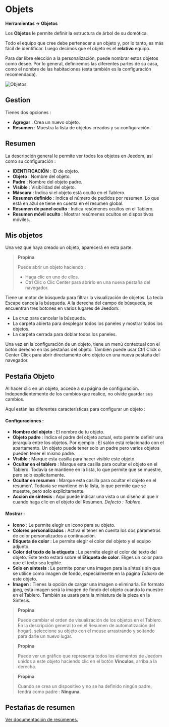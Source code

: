 # Objets
**Herramientas → Objetos**

Los **Objetos** le permite definir la estructura de árbol de su domótica.

Todo el equipo que cree debe pertenecer a un objeto y, por lo tanto, es más fácil de identificar. Luego decimos que el objeto es el **relativo** equipo.

Para dar libre elección a la personalización, puede nombrar estos objetos como desee. Por lo general, definiremos las diferentes partes de su casa, como el nombre de las habitaciones (esta también es la configuración recomendada).

![Objetos](./images/object_intro.gif)

## Gestion

Tienes dos opciones :
- **Agregar** : Crea un nuevo objeto.
- **Resumen** : Muestra la lista de objetos creados y su configuración.

## Resumen

La descripción general le permite ver todos los objetos en Jeedom, así como su configuración :

- **IDENTIFICACIÓN** : ID de objeto.
- **Objeto** : Nombre del objeto.
- **Padre** : Nombre del objeto padre.
- **Visible** : Visibilidad del objeto.
- **Máscara** : Indica si el objeto está oculto en el Tablero.
- **Resumen definido** : Indica el número de pedidos por resumen. Lo que está en azul se tiene en cuenta en el resumen global.
- **Resumen de panel oculto** : Indica resúmenes ocultos en el Tablero.
- **Resumen móvil oculto** : Mostrar resúmenes ocultos en dispositivos móviles.

## Mis objetos

Una vez que haya creado un objeto, aparecerá en esta parte.

> **Propina**
>
> Puede abrir un objeto haciendo :
> - Haga clic en uno de ellos.
> - Ctrl Clic o Clic Center para abrirlo en una nueva pestaña del navegador.

Tiene un motor de búsqueda para filtrar la visualización de objetos. La tecla Escape cancela la búsqueda.
A la derecha del campo de búsqueda, se encuentran tres botones en varios lugares de Jeedom:

- La cruz para cancelar la búsqueda.
- La carpeta abierta para desplegar todos los paneles y mostrar todos los objetos.
- La carpeta cerrada para doblar todos los paneles.

Una vez en la configuración de un objeto, tiene un menú contextual con el botón derecho en las pestañas del objeto. También puede usar Ctrl Click o Center Click para abrir directamente otro objeto en una nueva pestaña del navegador.

## Pestaña Objeto

Al hacer clic en un objeto, accede a su página de configuración. Independientemente de los cambios que realice, no olvide guardar sus cambios.

Aquí están las diferentes características para configurar un objeto :

#### Configuraciones :

- **Nombre del objeto** : El nombre de tu objeto.
- **Objeto padre** : Indica el padre del objeto actual, esto permite definir una jerarquía entre los objetos. Por ejemplo : El salón está relacionado con el apartamento. Un objeto puede tener solo un padre pero varios objetos pueden tener el mismo padre.
- **Visible** : Marque esta casilla para hacer visible este objeto.
- **Ocultar en el tablero** : Marque esta casilla para ocultar el objeto en el Tablero. Todavía se mantiene en la lista, lo que permite que se muestre, pero solo explícitamente.
- **Ocultar en resumen** : Marque esta casilla para ocultar el objeto en el resumen'. Todavía se mantiene en la lista, lo que permite que se muestre, pero solo explícitamente.
- **Acción de síntesis** : Aquí puede indicar una vista o un diseño al que ir cuando haga clic en el objeto del Resumen. *Defecto : Tablero*.

#### Mostrar :

- **Icono** : Le permite elegir un icono para su objeto.
- **Colores personalizados** : Activa el tener en cuenta los dos parámetros de color personalizados a continuación.
- **Etiqueta de color** : Le permite elegir el color del objeto y el equipo adjunto.
- **Color del texto de la etiqueta** : Le permite elegir el color del texto del objeto. Este texto estará sobre el **Etiqueta de color**. Eliges un color para que el texto sea legible.
- **Solo en síntesis** : Le permite poner una imagen para la síntesis sin que se utilice como imagen de fondo, especialmente en la página *Tablero* de este objeto.
- **Imagen** : Tienes la opción de cargar una imagen o eliminarla. En formato jpeg, esta imagen será la imagen de fondo del objeto cuando lo muestre en el Tablero. También se usará para la miniatura de la pieza en la Síntesis.

> **Propina**
>
> Puede cambiar el orden de visualización de los objetos en el Tablero. En la descripción general (o en el Resumen de automatización del hogar), seleccione su objeto con el mouse arrastrando y soltando para darle un nuevo lugar.

> **Propina**
>
> Puede ver un gráfico que representa todos los elementos de Jeedom unidos a este objeto haciendo clic en el botón **Vínculos**, arriba a la derecha.

> **Propina**
>
> Cuando se crea un dispositivo y no se ha definido ningún padre, tendrá como padre : **Ninguna**.

## Pestañas de resumen

[Ver documentación de resúmenes.](/es_ES/concept/summary)


